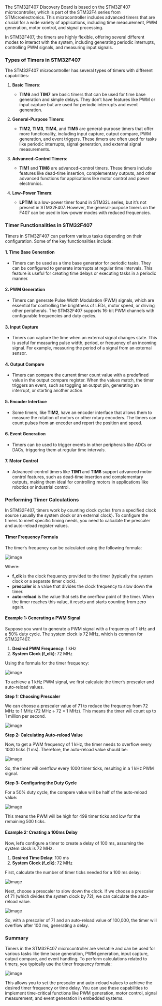 The STM32F407 Discovery Board is based on the STM32F407 microcontroller, which is part of the STM32F4 series from STMicroelectronics. This microcontroller includes advanced timers that are crucial for a wide variety of applications, including time measurement, PWM generation, motor control, and signal processing.

In STM32F407, the timers are highly flexible, offering several different modes to interact with the system, including generating periodic interrupts, controlling PWM signals, and measuring input signals.

### Types of Timers in STM32F407

The STM32F407 microcontroller has several types of timers with different capabilities:

1. **Basic Timers**:
   - **TIM6** and **TIM7** are basic timers that can be used for time base generation and simple delays. They don’t have features like PWM or input capture but are used for periodic interrupts and event generation.
   
2. **General-Purpose Timers**:
   - **TIM2**, **TIM3**, **TIM4**, and **TIM5** are general-purpose timers that offer more functionality, including input capture, output compare, PWM generation, and event triggers. These timers are often used for tasks like periodic interrupts, signal generation, and external signal measurements.

3. **Advanced-Control Timers**:
   - **TIM1** and **TIM8** are advanced-control timers. These timers include features like dead-time insertion, complementary outputs, and other advanced functions for applications like motor control and power electronics.

4. **Low-Power Timers**:
   - **LPTIM** is a low-power timer found in STM32L series, but it’s not present in STM32F407. However, the general-purpose timers on the F407 can be used in low-power modes with reduced frequencies.

### Timer Functionalities in STM32F407

Timers in STM32F407 can perform various tasks depending on their configuration. Some of the key functionalities include:

#### 1. **Time Base Generation**
   - Timers can be used as a time base generator for periodic tasks. They can be configured to generate interrupts at regular time intervals. This feature is useful for creating time delays or executing tasks in a periodic manner.
   
#### 2. **PWM Generation**
   - Timers can generate Pulse Width Modulation (PWM) signals, which are essential for controlling the brightness of LEDs, motor speed, or driving other peripherals. The STM32F407 supports 16-bit PWM channels with configurable frequencies and duty cycles.
   
#### 3. **Input Capture**
   - Timers can capture the time when an external signal changes state. This is useful for measuring pulse width, period, or frequency of an incoming signal. For example, measuring the period of a signal from an external sensor.

#### 4. **Output Compare**
   - Timers can compare the current timer count value with a predefined value in the output compare register. When the values match, the timer triggers an event, such as toggling an output pin, generating an interrupt, or starting another action.

#### 5. **Encoder Interface**
   - Some timers, like **TIM2**, have an encoder interface that allows them to measure the rotation of motors or other rotary encoders. The timers can count pulses from an encoder and report the position and speed.

#### 6. **Event Generation**
   - Timers can be used to trigger events in other peripherals like ADCs or DACs, triggering them at regular time intervals.

#### 7. **Motor Control**
   - Advanced-control timers like **TIM1** and **TIM8** support advanced motor control features, such as dead-time insertion and complementary outputs, making them ideal for controlling motors in applications like robotics or industrial control.

### Performing Timer Calculations

In STM32F407, timers work by counting clock cycles from a specified clock source (usually the system clock or an external clock). To configure the timers to meet specific timing needs, you need to calculate the prescaler and auto-reload register values.

#### Timer Frequency Formula

The timer’s frequency can be calculated using the following formula:

![image](https://github.com/user-attachments/assets/9edb74dc-f828-4193-84af-0d23f7a734a6)

Where:
- **f_clk** is the clock frequency provided to the timer (typically the system clock or a separate timer clock).
- **prescaler** is a value that divides the clock frequency to slow down the timer.
- **auto-reload** is the value that sets the overflow point of the timer. When the timer reaches this value, it resets and starts counting from zero again.

#### Example 1: Generating a PWM Signal

Suppose you want to generate a PWM signal with a frequency of 1 kHz and a 50% duty cycle. The system clock is 72 MHz, which is common for STM32F407.

1. **Desired PWM Frequency**: 1 kHz
2. **System Clock (f_clk)**: 72 MHz

Using the formula for the timer frequency:

![image](https://github.com/user-attachments/assets/c26384d0-c7f6-40f3-a008-a2a9b435657d)


To achieve a 1 kHz PWM signal, we first calculate the timer’s prescaler and auto-reload values.

**Step 1: Choosing Prescaler**

We can choose a prescaler value of 71 to reduce the frequency from 72 MHz to 1 MHz (72 MHz ÷ 72 = 1 MHz). This means the timer will count up to 1 million per second.

![image](https://github.com/user-attachments/assets/ad076ac4-07c3-4254-8821-dec67782de9a)


**Step 2: Calculating Auto-reload Value**

Now, to get a PWM frequency of 1 kHz, the timer needs to overflow every 1000 ticks (1 ms). Therefore, the auto-reload value should be:

![image](https://github.com/user-attachments/assets/8cbf54f1-8724-4e13-9338-e0992c66b883)


So, the timer will overflow every 1000 timer ticks, resulting in a 1 kHz PWM signal.

**Step 3: Configuring the Duty Cycle**

For a 50% duty cycle, the compare value will be half of the auto-reload value:

![image](https://github.com/user-attachments/assets/39276265-e8c6-4fe6-b470-fa7c048a3bc0)


This means the PWM will be high for 499 timer ticks and low for the remaining 500 ticks.

#### Example 2: Creating a 100ms Delay

Now, let’s configure a timer to create a delay of 100 ms, assuming the system clock is 72 MHz.

1. **Desired Time Delay**: 100 ms
2. **System Clock (f_clk)**: 72 MHz

First, calculate the number of timer ticks needed for a 100 ms delay:

![image](https://github.com/user-attachments/assets/0ae66d8e-bb48-448c-9903-3a58636083ea)


Next, choose a prescaler to slow down the clock. If we choose a prescaler of 71 (which divides the system clock by 72), we can calculate the auto-reload value.

![image](https://github.com/user-attachments/assets/8c7d463e-abe9-4f0e-a349-b07e16c9c776)

So, with a prescaler of 71 and an auto-reload value of 100,000, the timer will overflow after 100 ms, generating a delay.

### Summary

Timers in the STM32F407 microcontroller are versatile and can be used for various tasks like time base generation, PWM generation, input capture, output compare, and event handling. To perform calculations related to timers, you typically use the timer frequency formula:

![image](https://github.com/user-attachments/assets/49b0b92f-7771-403a-aaab-d185e66d9fb6)


This allows you to set the prescaler and auto-reload values to achieve the desired timer frequency or time delay. You can use these capabilities to implement time-critical functions like PWM generation, motor control, signal measurement, and event generation in embedded systems.
